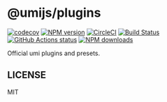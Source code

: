 # @umijs/plugins

[![codecov](https://codecov.io/gh/umijs/plugins/branch/master/graph/badge.svg)](https://codecov.io/gh/umijs/plugins) [![NPM version](https://img.shields.io/npm/v/@umijs/cli.svg?style=flat)](https://npmjs.org/package/@umijs/cli) [![CircleCI](https://circleci.com/gh/umijs/plugins/tree/master.svg?style=svg)](https://circleci.com/gh/umijs/plugins/tree/master) [![Build Status](https://dev.azure.com/umijs/umi/_apis/build/status/umijs.plugins?branchName=master)](https://dev.azure.com/umijs/umi/_build/latest?definitionId=1&branchName=master) [![GitHub Actions status](https://github.com/umijs/plugins/workflows/Node%20CI/badge.svg)](https://github.com/umijs/plugins) [![NPM downloads](http://img.shields.io/npm/dm/@umijs/cli.svg?style=flat)](https://npmjs.org/package/@umijs/cli)

Official umi plugins and presets.

## LICENSE

MIT
